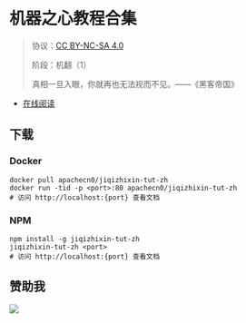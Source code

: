 <!--
    需要填充的占位符：
    
    README.md
    
        机器之心教程合集：文档中文名
        {nameEn}：文档英文名
        {urlEn}：文档原始链接
        jqzx：域名前缀
        飞龙：负责人名称
        wizardforcel：负责人 Github 用户名
        562826179：负责人 QQ
        jiqizhixin-tut-zh：ApacheCN 的 Github 仓库名称
        jiqizhixin-tut-zh：DockerHub 仓库名称
        jiqizhixin-tut-zh：PYPI 包名称
        jiqizhixin-tut-zh：NPM 包名称
    
    CNAME
    
        jqzx：域名前缀

    index.html
    
        机器之心教程合集：文档中文名
        #333：显示颜色
        jiqizhixin-tut-zh：ApacheCN 的 Github 仓库名称

    asset/docsify-flygon-footer.js
    
        jiqizhixin-tut-zh：ApacheCN 的 Github 仓库名称
-->

# 机器之心教程合集

> 协议：[CC BY-NC-SA 4.0](http://creativecommons.org/licenses/by-nc-sa/4.0/)
> 
> 阶段：机翻（1）
> 
> 真相一旦入眼，你就再也无法视而不见。——《黑客帝国》

* [在线阅读](https://jqzx.flygon.net)

## 下载

### Docker

```
docker pull apachecn0/jiqizhixin-tut-zh
docker run -tid -p <port>:80 apachecn0/jiqizhixin-tut-zh
# 访问 http://localhost:{port} 查看文档
```

### NPM

```
npm install -g jiqizhixin-tut-zh
jiqizhixin-tut-zh <port>
# 访问 http://localhost:{port} 查看文档
```

## 赞助我

![](https://img-blog.csdnimg.cn/20200112005920729.png)
